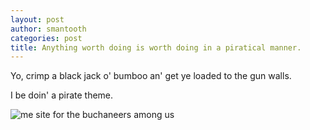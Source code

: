 ```yaml
---
layout: post
author: smantooth
categories: post
title: Anything worth doing is worth doing in a piratical manner.
---
```


Yo, crimp a black jack o' bumboo an' get ye loaded to the gun walls.

I be doin' a pirate theme.

![me site for the buchaneers among us](http://imageshack.us/a/img41/6895/329h.png)
